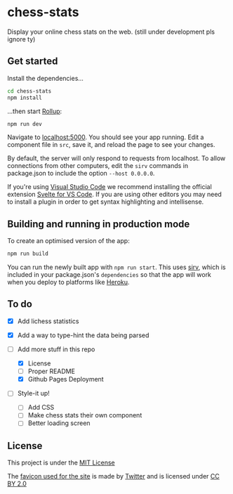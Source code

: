 # chess-stats

Display your online chess stats on the web.
(still under development pls ignore ty)

## Get started

Install the dependencies...

```bash
cd chess-stats
npm install
```

...then start [Rollup](https://rollupjs.org):

```bash
npm run dev
```

Navigate to [localhost:5000](http://localhost:5000). You should see your app running. Edit a component file in `src`, save it, and reload the page to see your changes.

By default, the server will only respond to requests from localhost. To allow connections from other computers, edit the `sirv` commands in package.json to include the option `--host 0.0.0.0`.

If you're using [Visual Studio Code](https://code.visualstudio.com/) we recommend installing the official extension [Svelte for VS Code](https://marketplace.visualstudio.com/items?itemName=svelte.svelte-vscode). If you are using other editors you may need to install a plugin in order to get syntax highlighting and intellisense.

## Building and running in production mode

To create an optimised version of the app:

```bash
npm run build
```

You can run the newly built app with `npm run start`. This uses [sirv](https://github.com/lukeed/sirv), which is included in your package.json's `dependencies` so that the app will work when you deploy to platforms like [Heroku](https://heroku.com).

## To do

- [x] Add lichess statistics

- [x] Add a way to type-hint the data being parsed

- [ ] Add more stuff in this repo

  - [x] License
  - [ ] Proper README
  - [x] Github Pages Deployment

- [ ] Style-it up!

  - [ ] Add CSS
  - [ ] Make chess stats their own component
  - [ ] Better loading screen

## License

This project is under the [MIT License](/LICENSE)

The [favicon used for the site](https://github.com/twitter/twemoji/blob/master/assets/72x72/265f.png) is made by [Twitter](https://github.com/twitter) and is licensed under [CC BY 2.0](https://creativecommons.org/licenses/by/2.0/)
